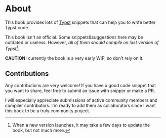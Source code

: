 # About

This book provides lots of [Typst](https://github.com/typst/typst) snippets that can help you to write better Typst code.

This book isn't an official. Some snippets&suggestions here may be outdated or useless. However, _all of them should compile on last version of Typst[^1]_.

**CAUTION:** currently the book is a very early WIP, so don't rely on it.

## Contributions
Any contributions are very welcome! If you have a good code snippet that you want to share, feel free to submit an issue with snipper or make a PR.

I will especially appreciate submissions of active community members and compiler contributors. I'm ready to add them as collaborators since I want this book to be a truly community project.


[^1]: When a new version launches, it may take a few days to update the book, but not much more.
